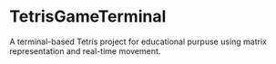 # TetrisGameTerminal
A terminal-based Tetris project for educational purpuse using matrix representation and real-time movement.
